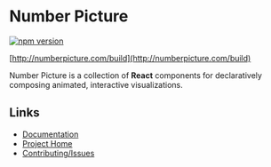 # Number Picture

[![npm version](https://badge.fury.io/js/number-picture.svg)](https://badge.fury.io/js/number-picture)

[http://numberpicture.com/build](http://numberpicture.com/build)

Number Picture is a collection of **React** components for declaratively composing animated, interactive visualizations.

## Links

- [Documentation](http://numberpicture.com/docs)
- [Project Home](http://numberpicture.com)
- [Contributing/Issues](https://github.com/finnfiddle/number-picture/issues)
